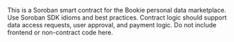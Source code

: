 <!-- Use this file to provide workspace-specific custom instructions to Copilot. For more details, visit https://code.visualstudio.com/docs/copilot/copilot-customization#_use-a-githubcopilotinstructionsmd-file -->

This is a Soroban smart contract for the Bookie personal data marketplace. Use Soroban SDK idioms and best practices. Contract logic should support data access requests, user approval, and payment logic. Do not include frontend or non-contract code here.
